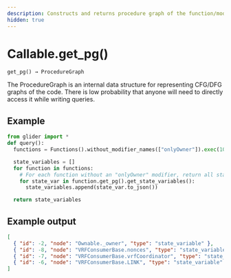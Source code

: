 ```yaml
---
description: Constructs and returns procedure graph of the function/modifier.
hidden: true
---
```


# Callable.get\_pg()

`get_pg() → ProcedureGraph`

The ProcedureGraph is an internal data structure for representing CFG/DFG graphs of the code. There is low probability that anyone will need to directly access it while writing queries.

## Example

```python
from glider import *
def query():
  functions = Functions().without_modifier_names(["onlyOwner"]).exec(100)

  state_variables = []
  for function in functions:
    # For each function without an "onlyOwner" modifier, return all state variables in the procedure graph
    for state_var in function.get_pg().get_state_variables():
      state_variables.append(state_var.to_json())

  return state_variables
```

## Example output

```json
[
  { "id": -2, "node": "Ownable._owner", "type": "state_variable" },
  { "id": -8, "node": "VRFConsumerBase.nonces", "type": "state_variable" },
  { "id": -7, "node": "VRFConsumerBase.vrfCoordinator", "type": "state_variable" },
  { "id": -6, "node": "VRFConsumerBase.LINK", "type": "state_variable" }
]
```

